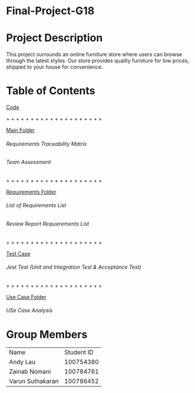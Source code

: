 # Final-Project-G18
<h1>Project Description</h1>
  <p>This project surrounds an online furniture store where users can browse
through the latest styles. Our store provides quality furniture for low prices, shipped to your house for convenience.</p>

<h1>Table of Contents</h1>
<a href="https://github.com/Winter22SOFE2720/Final-Project-G18-73378/tree/main/Code">Code</a>

<p> + + + + + + + + + + + + + + + + + + + + </p>

<a href="https://github.com/Winter22SOFE2720/Final-Project-G18-73378/tree/main/Main%20Folder">Main Folder</a>
<h6>Requirements Traceability Matrix</h6>
<h6>Team Assessment</h6>

<p> + + + + + + + + + + + + + + + + + + + + </p>

<a href="https://github.com/Winter22SOFE2720/Final-Project-G18-73378/tree/main/Requirements%20Folder">Requirements Folder</a>
<h6>List of Requirements List</h6>
<h6>Review Report Requierements List</h6>

<p> + + + + + + + + + + + + + + + + + + + + </p>
<a href="https://github.com/Winter22SOFE2720/Final-Project-G18-73378/tree/main/Test%20Case">Test Case</a>
<h6>Jest Test (Unit and Integration Test & Acceptance Test)</h6>

<p> + + + + + + + + + + + + + + + + + + + + </p>
<a href="https://github.com/Winter22SOFE2720/Final-Project-G18-73378/tree/main/Use%20Case%20Folder">Use Case Folder</a>
<h6>USe Case Analysis</h6>





<h1>Group Members</h1>
<table style="width:100%">
  <tr>
    <td>Name</td>
    <td>Student ID</td>
  </tr>
  <tr>
    <td>Andy Lau</td>
    <td>100754380</td>
  </tr>
  
   <tr>
    <td>Zainab Nomani</td>
    <td>100784761</td>
  </tr>
  
   <tr>
    <td>Varun Suthakaran</td>
    <td>100786452</td>
  </tr>
</table>

